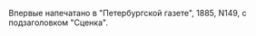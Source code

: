 <!--2016-11-05 12:44:37-->
Впервые напечатано в "Петербургской газете", 1885, N149, с подзаголовком "Сценка".